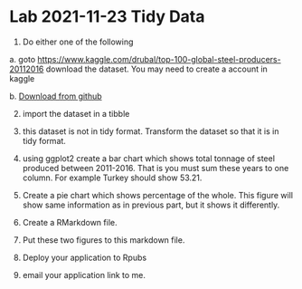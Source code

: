 # Lab 2021-11-23 Tidy Data


1. Do either one of the following

a. goto https://www.kaggle.com/drubal/top-100-global-steel-producers-20112016 download the dataset.
You may need to create a account in kaggle

b. [Download from github](../data/Top-100-Global-Steel-Producers-2011-2016.csv)



2. import the dataset in a tibble

3. this dataset is not in tidy format. 
Transform the dataset so that it is in tidy format.


4. using ggplot2 create a bar chart which shows total tonnage of steel produced between 2011-2016.
That is you must sum these years to one column.
For example Turkey should show 53.21.

5. Create a pie chart which shows percentage of the whole. This figure will show same information as in previous part, but it shows it differently.

6. Create a RMarkdown file.

7. Put these two figures to this markdown file.


8. Deploy your application to Rpubs

9. email your application link to me.


